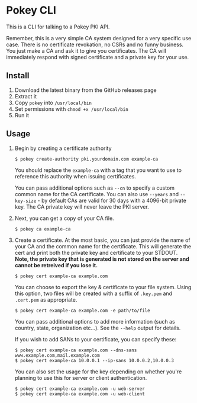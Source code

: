 # Pokey CLI

This is a CLI for talking to a Pokey PKI API.

Remember, this is a very simple CA system designed for a very specific use case. There is no certificate revokation, no CSRs and no funny business. You just make a CA and ask it to give you certificates. The CA will immediately respond with signed certificate and a private key for your use.

## Install

1. Download the latest binary from the GitHub releases page
2. Extract it
3. Copy `pokey` into `/usr/local/bin`
4. Set permissions with `chmod +x /usr/local/bin`
5. Run it

## Usage

1. Begin by creating a certificate authority

    ```
    $ pokey create-authority pki.yourdomain.com example-ca
    ```

    You should replace the `example-ca` with a tag that you want to use to reference this authority when issuing certificates.

    You can pass additional options such as `--cn` to specify a custom common name for the CA certificate. You can also use `--years` and `--key-size` - by default CAs are valid for 30 days with a 4096-bit private key. The CA private key will never leave the PKI server.

2. Next, you can get a copy of your CA file.

    ```
    $ pokey ca example-ca
    ```

3. Create a certificate. At the most basic, you can just provide the name of your CA and the common name for the certificate. This will generate the cert and print both the private key and certificate to your STDOUT. **Note, the private key that is generated is not stored on the server and cannot be retreived if you lose it.**

    ```
    $ pokey cert example-ca example.com
    ```

    You can choose to export the key & certificate to your file system. Using this option, two files will be created with a suffix of `.key.pem` and `.cert.pem` as appropriate.

    ```
    $ pokey cert example-ca example.com -e path/to/file
    ```

    You can pass additional options to add more information (such as country, state, organization etc...). See the `--help` output for details.

    If you wish to add SANs to your certificate, you can specify these:

    ```
    $ pokey cert example-ca example.com --dns-sans www.example.com,mail.example.com
    $ pokey cert example-ca 10.0.0.1 --ip-sans 10.0.0.2,10.0.0.3
    ```

    You can also set the usage for the key depending on whether you're planning to use this for server or client authentication.

    ```
    $ pokey cert example-ca example.com -u web-server
    $ pokey cert example-ca example.com -u web-client
    ```
